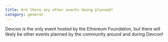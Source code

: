 ```yaml
---
title: Are there any other events being planned?
category: general
---
```

Devcon is the only event hosted by the Ethereum Foundation, but there will likely be other events planned by the community around and during Devcon!